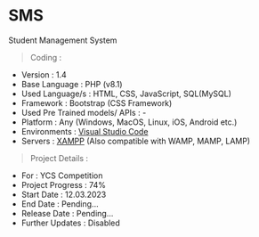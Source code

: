 # SMS

Student Management System

> Coding :

- Version : 1.4
- Base Language : PHP (v8.1)
- Used Language/s : HTML, CSS, JavaScript, SQL(MySQL)
- Framework : Bootstrap (CSS Framework)
- Used Pre Trained models/ APIs : -
- Platform : Any (Windows, MacOS, Linux, iOS, Android etc.)
- Environments : [Visual Studio Code](https://code.visualstudio.com/download)
- Servers : [XAMPP](https://www.apachefriends.org/download.html) (Also compatible with WAMP, MAMP, LAMP)

> Project Details :

- For : YCS Competition
- Project Progress : 74%
- Start Date : 12.03.2023
- End Date : Pending...
- Release Date : Pending...
- Further Updates : Disabled
